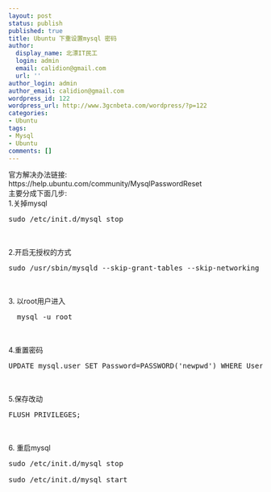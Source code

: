 ```yaml
---
layout: post
status: publish
published: true
title: Ubuntu 下重设置mysql 密码
author:
  display_name: 北漂IT民工
  login: admin
  email: calidion@gmail.com
  url: ''
author_login: admin
author_email: calidion@gmail.com
wordpress_id: 122
wordpress_url: http://www.3gcnbeta.com/wordpress/?p=122
categories:
- Ubuntu
tags:
- Mysql
- Ubuntu
comments: []
---
```

<p>官方解决办法链接:<br />
https://help.ubuntu.com/community/MysqlPasswordReset<br />
主要分成下面几步:<br />
1.关掉mysql</p>
<pre name="code" class="shell">
sudo /etc/init.d/mysql stop<br />
</pre><br />
2.开启无授权的方式</p>
<pre name="code" class="shell">
sudo /usr/sbin/mysqld --skip-grant-tables --skip-networking &<br />
</pre><br />
3. 以root用户进入</p>
<pre name="code" class="shell">
  mysql -u root<br />
</pre><br />
4.重置密码</p>
<pre name="code" class="sql">
UPDATE mysql.user SET Password=PASSWORD('newpwd') WHERE User='root';<br />
</pre><br />
5.保存改动</p>
<pre name="code" class="sql">
FLUSH PRIVILEGES;<br />
</pre><br />
6. 重启mysql</p>
<pre name="code" class="shell">
sudo /etc/init.d/mysql stop<br />
sudo /etc/init.d/mysql start<br />
 </pre></p>

